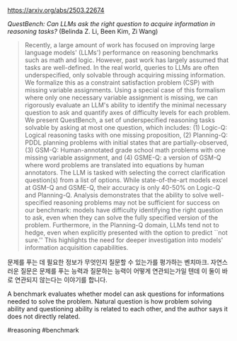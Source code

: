 https://arxiv.org/abs/2503.22674

*QuestBench: Can LLMs ask the right question to acquire information in reasoning tasks?* (Belinda Z. Li, Been Kim, Zi Wang)

> Recently, a large amount of work has focused on improving large language models' (LLMs') performance on reasoning benchmarks such as math and logic. However, past work has largely assumed that tasks are well-defined. In the real world, queries to LLMs are often underspecified, only solvable through acquiring missing information. We formalize this as a constraint satisfaction problem (CSP) with missing variable assignments. Using a special case of this formalism where only one necessary variable assignment is missing, we can rigorously evaluate an LLM's ability to identify the minimal necessary question to ask and quantify axes of difficulty levels for each problem. We present QuestBench, a set of underspecified reasoning tasks solvable by asking at most one question, which includes: (1) Logic-Q: Logical reasoning tasks with one missing proposition, (2) Planning-Q: PDDL planning problems with initial states that are partially-observed, (3) GSM-Q: Human-annotated grade school math problems with one missing variable assignment, and (4) GSME-Q: a version of GSM-Q where word problems are translated into equations by human annotators. The LLM is tasked with selecting the correct clarification question(s) from a list of options. While state-of-the-art models excel at GSM-Q and GSME-Q, their accuracy is only 40-50% on Logic-Q and Planning-Q. Analysis demonstrates that the ability to solve well-specified reasoning problems may not be sufficient for success on our benchmark: models have difficulty identifying the right question to ask, even when they can solve the fully specified version of the problem. Furthermore, in the Planning-Q domain, LLMs tend not to hedge, even when explicitly presented with the option to predict ``not sure.'' This highlights the need for deeper investigation into models' information acquisition capabilities.

문제를 푸는 데 필요한 정보가 무엇인지 질문할 수 있는가를 평가하는 벤치마크. 자연스러운 질문은 문제를 푸는 능력과 질문하는 능력이 어떻게 연관되는가일 텐데 이 둘이 바로 연관되지 않는다는 이야기를 합니다.

<english>
A benchmark evaluates whether model can ask questions for informations needed to solve the problem. Natural question is how problem solving ability and questioning ability is related to each other, and the author says it does not directly related.
</english>

#reasoning #benchmark 
